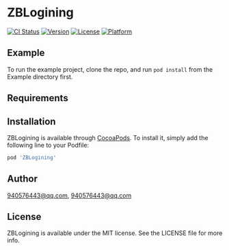 # ZBLogining

[![CI Status](https://img.shields.io/travis/940576443@qq.com/ZBLogining.svg?style=flat)](https://travis-ci.org/940576443@qq.com/ZBLogining)
[![Version](https://img.shields.io/cocoapods/v/ZBLogining.svg?style=flat)](https://cocoapods.org/pods/ZBLogining)
[![License](https://img.shields.io/cocoapods/l/ZBLogining.svg?style=flat)](https://cocoapods.org/pods/ZBLogining)
[![Platform](https://img.shields.io/cocoapods/p/ZBLogining.svg?style=flat)](https://cocoapods.org/pods/ZBLogining)

## Example

To run the example project, clone the repo, and run `pod install` from the Example directory first.

## Requirements

## Installation

ZBLogining is available through [CocoaPods](https://cocoapods.org). To install
it, simply add the following line to your Podfile:

```ruby
pod 'ZBLogining'
```

## Author

940576443@qq.com, 940576443@qq.com

## License

ZBLogining is available under the MIT license. See the LICENSE file for more info.
